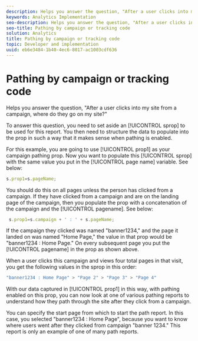 ```yaml
---
description: Helps you answer the question, "After a user clicks into my site from a campaign, where do they go on my site?"
keywords: Analytics Implementation
seo-description: Helps you answer the question, "After a user clicks into my site from a campaign, where do they go on my site?"
seo-title: Pathing by campaign or tracking code
solution: Analytics
title: Pathing by campaign or tracking code
topic: Developer and implementation
uuid: eb6e3484-1b40-4ec6-8017-ac1003cdf636
---
```


# Pathing by campaign or tracking code

Helps you answer the question, "After a user clicks into my site from a campaign, where do they go on my site?"

To answer this question, you need to set aside an [!UICONTROL sprop] to be used for this report. You then need to structure the data to populate into the prop in such a way that it makes sense when pathing is enabled.

For this example, you are going to use [!UICONTROL prop1] as your campaign pathing prop. Now you want to populate this [!UICONTROL sprop] with the same value you put in the [!UICONTROL page name] variable. See below:

```js
s.prop1=s.pageName;
```

You should do this on all pages unless the person has clicked from a campaign. If they have clicked from a campaign and are on the landing page of the campaign, then you populate the prop with a concatenation of the campaign and the [!UICONTROL pagename]. See below:

```js
 s.prop1=s.campaign + ' : ' + s.pageName;
```

If the campaign they clicked was named "banner1234," and the page it landed on was named "Home Page," the value in that prop would be "banner1234 : Home Page." On every subsequent page you put the [!UICONTROL pagename] in the prop as shown above.

When a user clicks this campaign and views four total pages in that visit, you get the following values in the sprop in this order:

```js
"banner1234 : Home Page" > "Page 2" > "Page 3" > "Page 4"
```

With our data captured in [!UICONTROL prop1] in this way, with pathing enabled on this prop, you can now look at one of various pathing reports to understand how they path through the site after they click from a campaign.

You can specify the start page from which to start the path report. In this case, you selected "banner1234 : Home Page", because you want to know where users went after they clicked from campaign "banner 1234." This report is only an example of one of many path reports.
